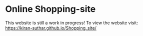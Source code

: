 # Online Shopping-site
This website is still a work in progress!
To view the website visit: https://kiran-suthar.github.io/Shopping_site/
